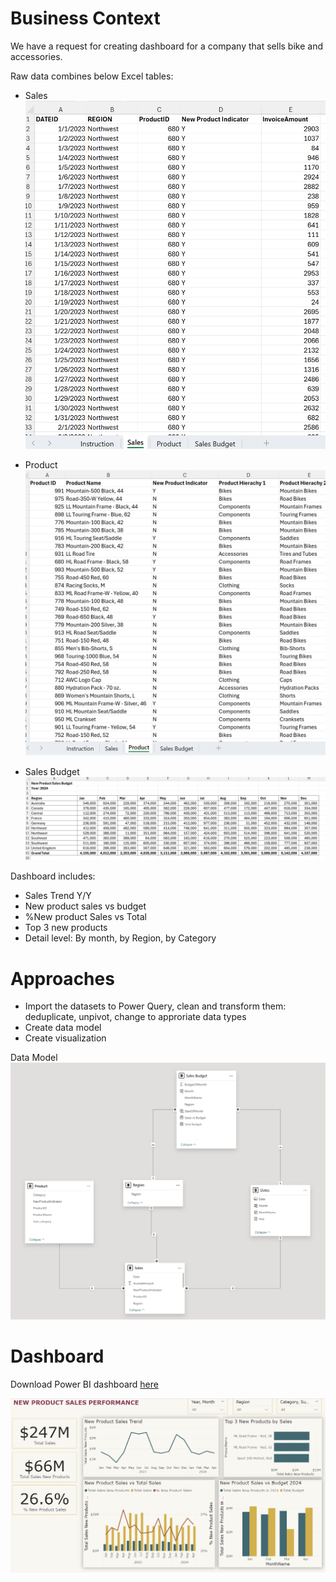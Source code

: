 # Business Context

We have a request for creating dashboard for a company that sells bike and accessories.

Raw data combines below Excel tables:
- Sales
![alt text](sales.png)

- Product
![alt text](product.png)

- Sales Budget
![alt text](sales-budget.png)

Dashboard includes:
- Sales Trend Y/Y
- New product sales vs budget
- %New product Sales vs Total
- Top 3 new products 
- Detail level: By month, by Region, by Category

# Approaches
- Import the datasets to Power Query, clean and transform them: deduplicate, unpivot, change to approriate data types
- Create data model
- Create visualization

Data Model
![alt text](data-model.png)

# Dashboard
Download Power BI dashboard [here](/New%20Product%20Sales%20Performance%20Dashboard%20v2.pbix)

![alt text](dashboard.png)